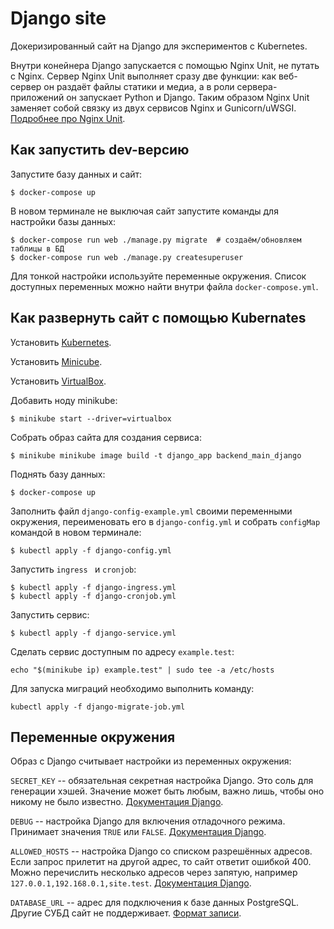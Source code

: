 # Django site

Докеризированный сайт на Django для экспериментов с Kubernetes.

Внутри конейнера Django запускается с помощью Nginx Unit, не путать с Nginx. Сервер Nginx Unit выполняет сразу две функции: как веб-сервер он раздаёт файлы статики и медиа, а в роли сервера-приложений он запускает Python и Django. Таким образом Nginx Unit заменяет собой связку из двух сервисов Nginx и Gunicorn/uWSGI. [Подробнее про Nginx Unit](https://unit.nginx.org/).

## Как запустить dev-версию

Запустите базу данных и сайт:

```shell-session
$ docker-compose up
```

В новом терминале не выключая сайт запустите команды для настройки базы данных:

```shell-session
$ docker-compose run web ./manage.py migrate  # создаём/обновляем таблицы в БД
$ docker-compose run web ./manage.py createsuperuser
```

Для тонкой настройки используйте переменные окружения. Список доступных переменных можно найти внутри файла `docker-compose.yml`.

## Как развернуть сайт с помощью Kubernates

Установить [Kubernetes](https://kubernetes.io/ru/docs/tasks/tools/install-kubectl/).

Установить [Minicube](https://minikube.sigs.k8s.io/docs/start/).

Установить [VirtualBox](https://www.virtualbox.org/).

Добавить ноду minikube:

```shell-session
$ minikube start --driver=virtualbox
```

Собрать образ сайта для создания сервиса:

```shell-session
$ minikube minikube image build -t django_app backend_main_django
```

Поднять базу данных:

```shell-session
$ docker-compose up
```

Заполнить файл `django-config-example.yml` своими переменными окружения, переименовать его в `django-config.yml` и собрать `configMap` командой в новом терминале:

```shell-session
$ kubectl apply -f django-config.yml
```

Запустить `ingress ` и `cronjob`:

```shell-session
$ kubectl apply -f django-ingress.yml
$ kubectl apply -f django-cronjob.yml
```

Запустить сервис:

```shell-session
$ kubectl apply -f django-service.yml
```

Сделать сервис доступным по адресу `example.test`:

```shell-session
echo "$(minikube ip) example.test" | sudo tee -a /etc/hosts
```

Для запуска миграций необходимо выполнить команду:

```shell-session
kubectl apply -f django-migrate-job.yml
```

## Переменные окружения

Образ с Django считывает настройки из переменных окружения:

`SECRET_KEY` -- обязательная секретная настройка Django. Это соль для генерации хэшей. Значение может быть любым, важно лишь, чтобы оно никому не было известно. [Документация Django](https://docs.djangoproject.com/en/3.2/ref/settings/#secret-key).

`DEBUG` -- настройка Django для включения отладочного режима. Принимает значения `TRUE` или `FALSE`. [Документация Django](https://docs.djangoproject.com/en/3.2/ref/settings/#std:setting-DEBUG).

`ALLOWED_HOSTS` -- настройка Django со списком разрешённых адресов. Если запрос прилетит на другой адрес, то сайт ответит ошибкой 400. Можно перечислить несколько адресов через запятую, например `127.0.0.1,192.168.0.1,site.test`. [Документация Django](https://docs.djangoproject.com/en/3.2/ref/settings/#allowed-hosts).

`DATABASE_URL` -- адрес для подключения к базе данных PostgreSQL. Другие СУБД сайт не поддерживает. [Формат записи](https://github.com/jacobian/dj-database-url#url-schema).
